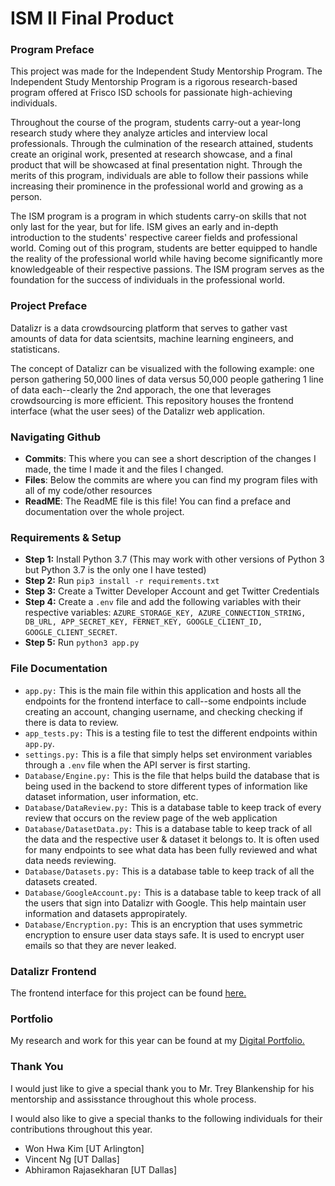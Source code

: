 # ISM II Final Product

### Program Preface

This project was made for the Independent Study Mentorship Program. The Independent Study Mentorship Program is a rigorous research-based program offered at Frisco ISD schools for passionate high-achieving individuals.

Throughout the course of the program, students carry-out a year-long research study where they analyze articles and interview local professionals. Through the culmination of the research attained, students create an original work, presented at research showcase, and a final product that will be showcased at final presentation night. Through the merits of this program, individuals are able to follow their passions while increasing their prominence in the professional world and growing as a person.

The ISM program is a program in which students carry-on skills that not only last for the year, but for life. ISM gives an early and in-depth introduction to the students' respective career fields and professional world. Coming out of this program, students are better equipped to handle the reality of the professional world while having become significantly more knowledgeable of their respective passions. The ISM program serves as the foundation for the success of individuals in the professional world.

### Project Preface

Datalizr is a data crowdsourcing platform that serves to gather vast amounts of data for data scientsits, machine learning engineers, and statisticans.

The concept of Datalizr can be visualized with the following example: one person gathering 50,000 lines of data versus 50,000 people gathering 1 line of data each--clearly the 2nd apporach, the one that leverages crowdsourcing is more efficient. This repository houses the frontend interface (what the user sees) of the Datalizr web application.

### Navigating Github

- **Commits**: This where you can see a short description of the changes I made, the time I made it and the files I changed.
- **Files**: Below the commits are where you can find my program files with all of my code/other resources
- **ReadME**: The ReadME file is this file! You can find a preface and documentation over the whole project.

### Requirements & Setup

- **Step 1:** Install Python 3.7 (This may work with other versions of Python 3 but Python 3.7 is the only one I have tested)
- **Step 2:** Run `pip3 install -r requirements.txt`
- **Step 3:** Create a Twitter Developer Account and get Twitter Credentials
- **Step 4:** Create a `.env` file and add the following variables with their respective variables: `AZURE_STORAGE_KEY, AZURE_CONNECTION_STRING, DB_URL, APP_SECRET_KEY, FERNET_KEY, GOOGLE_CLIENT_ID, GOOGLE_CLIENT_SECRET`.
- **Step 5:** Run `python3 app.py`

### File Documentation

- `app.py:` This is the main file within this application and hosts all the endpoints for the frontend interface to call--some endpoints include creating an account, changing username, and checking checking if there is data to review.
- `app_tests.py:` This is a testing file to test the different endpoints within `app.py`.
- `settings.py:` This is a file that simply helps set environment variables through a `.env` file when the API server is first starting.
- `Database/Engine.py:` This is the file that helps build the database that is being used in the backend to store different types of information like dataset information, user information, etc.
- `Database/DataReview.py:` This is a database table to keep track of every review that occurs on the review page of the web application
- `Database/DatasetData.py:` This is a database table to keep track of all the data and the respective user & dataset it belongs to. It is often used for many endpoints to see what data has been fully reviewed and what data needs reviewing.
- `Database/Datasets.py:` This is a database table to keep track of all the datasets created.
- `Database/GoogleAccount.py:` This is a database table to keep track of all the users that sign into Datalizr with Google. This help maintain user information and datasets appropirately.
- `Database/Encryption.py:` This is an encryption that uses symmetric encryption to ensure user data stays safe. It is used to encrypt user emails so that they are never leaked.

### Datalizr Frontend

The frontend interface for this project can be found [here.](https://github.com/SamratSahoo/Datalizr-Frontend)

### Portfolio

My research and work for this year can be found at my
[Digital Portfolio.](https://samratsahoo.weebly.com)

### Thank You

I would just like to give a special thank you to Mr. Trey Blankenship for his mentorship and assisstance throughout this whole process.

I would also like to give a special thanks to the following individuals for their contributions throughout this year.

- Won Hwa Kim [UT Arlington]
- Vincent Ng [UT Dallas]
- Abhiramon Rajasekharan [UT Dallas]
